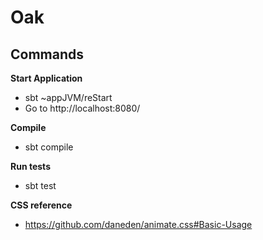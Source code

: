 # Oak

## Commands

**Start Application**
* sbt ~appJVM/reStart
* Go to http://localhost:8080/

**Compile**
* sbt compile

**Run tests**
* sbt test

**CSS reference**
* https://github.com/daneden/animate.css#Basic-Usage